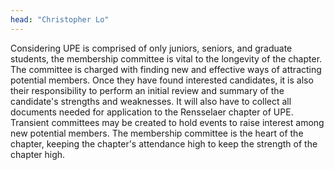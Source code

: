 ```yaml
---
head: "Christopher Lo"
---
```


Considering UPE is comprised of only juniors, seniors, and graduate students, the membership committee is vital to the longevity of the chapter.
The committee is charged with finding new and effective ways of attracting potential members.
Once they have found interested candidates, it is also their responsibility to perform an initial review and summary of the candidate's strengths and weaknesses.
It will also have to collect all documents needed for application to the Rensselaer chapter of UPE.
Transient committees may be created to hold events to raise interest among new potential members.
The membership committee is the heart of the chapter, keeping the chapter's attendance high to keep the strength of the chapter high.
